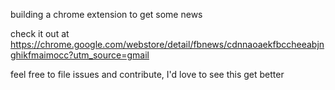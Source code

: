 building a chrome extension to get some news

check it out at https://chrome.google.com/webstore/detail/fbnews/cdnnaoaekfbccheeabjnghikfmaimocc?utm_source=gmail

feel free to file issues and contribute, I'd love to see this get better
